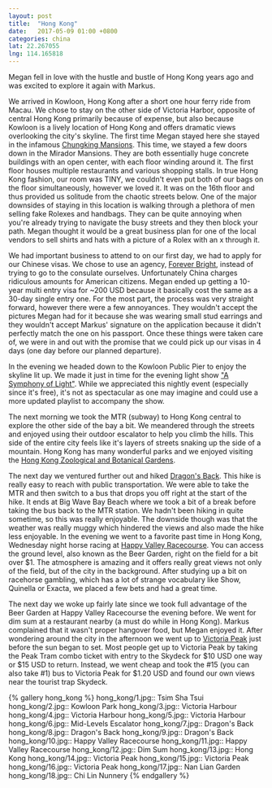 ```yaml
---
layout: post
title:  "Hong Kong"
date:   2017-05-09 01:00 +0800
categories: china
lat: 22.267055
lng: 114.165818
---
```


Megan fell in love with the hustle and bustle of Hong Kong years ago and was excited to explore it again with Markus.

<!--more-->

We arrived in Kowloon, Hong Kong after a short one hour ferry ride from Macau. We chose to stay on the other side of Victoria Harbor, opposite of central Hong Kong primarily because of expense,
but also because Kowloon is a lively location of Hong Kong and offers dramatic views overlooking the city's skyline. The first time Megan stayed here she stayed in the infamous
[Chungking Mansions](https://en.wikipedia.org/wiki/Chungking_Mansions). This time, we stayed a few doors down in the Mirador Mansions. They are both essentially huge concrete buildings with an open
center, with each floor winding around it. The first floor houses multiple restaurants and various shopping stalls. In true Hong Kong fashion, our room was TINY, we couldn't even put both of our bags
on the floor simultaneously, however we loved it. It was on the 16th floor and thus provided us solitude from the chaotic streets below. One of the major downsides of staying in this location is
walking through a plethora of men selling fake Rolexes and handbags. They can be quite annoying when you're already trying to navigate the busy streets and they then block your path. Megan thought
it would be a great business plan for one of the local vendors to sell shirts and hats with a picture of a Rolex with an x through it.

We had important business to attend to on our first day, we had to apply for our Chinese visas. We chose to use an agency, [Forever Bright](http://www.fbt-chinavisa.com.hk/), instead of trying to go
to the consulate ourselves. Unfortunately China charges ridiculous amounts for American citizens. Megan ended up getting a 10-year multi entry visa for ~200 USD because it basically cost the same as
a 30-day single entry one. For the most part, the process was very straight forward, however there were a few annoyances.  They wouldn't accept the pictures Megan had for it because she was wearing
small stud earrings and they wouldn't accept Markus' signature on the application because it didn't perfectly match the one on his passport. Once these things were taken care of, we were in and out
with the promise that we could pick up our visas in 4 days (one day before our planned departure).

In the evening we headed down to the Kowloon Public Pier to enjoy the skyline lit up. We made it just in time for the evening light show
["A Symphony of Light"](http://www.tourism.gov.hk/symphony/english/details/details.html). While we appreciated this nightly event (especially since it's free), it's not as spectacular as one may
imagine and could use a more updated playlist to accompany the show.

The next morning we took the MTR (subway) to Hong Kong central to explore the other side of the bay a bit. We meandered through the streets and enjoyed using their outdoor escalator to help you
climb the hills. This side of the entire city feels like it's layers of streets snaking up the side of a mountain. Hong Kong has many wonderful parks and we enjoyed visiting the
[Hong Kong Zoological and Botanical Gardens](https://en.wikipedia.org/wiki/Hong_Kong_Zoological_and_Botanical_Gardens).

The next day we ventured further out and hiked [Dragon's Back](https://www.tripadvisor.com/Attraction_Review-g294217-d307766-Reviews-Dragon_s_Back-Hong_Kong.html). This hike is really easy to reach
with public transportation. We were able to take the MTR and then switch to a bus that drops you off right at the start of the hike. It ends at Big Wave Bay Beach where we took a bit of a break
before taking the bus back to the MTR station. We hadn't been hiking in quite sometime, so this was really enjoyable. The downside though was that the weather was really muggy which hindered the
views and also made the hike less enjoyable. In the evening we went to a favorite past time in Hong Kong, Wednesday night horse racing at
[Happy Valley Racecourse](http://www.happyvalleyracecourse.com/). You can access the ground level, also known as the Beer Garden, right on the field for a bit over $1. The atmosphere is amazing and
it offers really great views not only of the field, but of the city in the background. After studying up a bit on racehorse gambling, which has a lot of strange vocabulary like Show, Quinella or
Exacta, we placed a few bets and had a great time.

The next day we woke up fairly late since we took full advantage of the Beer Garden at Happy Valley Racecourse the evening before. We went for dim sum at a restaurant nearby (a must do while in
Hong Kong). Markus complained that it wasn't proper hangover food, but Megan enjoyed it. After wondering around the city in the afternoon we went up to
[Victoria Peak](https://en.wikipedia.org/wiki/Victoria_Peak) just before the sun began to set. Most people get up to Victoria Peak by taking the Peak Tram combo ticket with entry to the Skydeck
for $10 USD one way or $15 USD to return. Instead, we went cheap and took the #15 (you can also take #1) bus to Victoria Peak for $1.20 USD and found our own views near the tourist trap Skydeck.

{% gallery hong_kong %}
hong_kong/1.jpg:: Tsim Sha Tsui
hong_kong/2.jpg:: Kowloon Park
hong_kong/3.jpg:: Victoria Harbour
hong_kong/4.jpg:: Victoria Harbour
hong_kong/5.jpg:: Victoria Harbour
hong_kong/6.jpg:: Mid-Levels Escalator
hong_kong/7.jpg:: Dragon's Back
hong_kong/8.jpg:: Dragon's Back
hong_kong/9.jpg:: Dragon's Back
hong_kong/10.jpg:: Happy Valley Racecourse
hong_kong/11.jpg:: Happy Valley Racecourse
hong_kong/12.jpg:: Dim Sum
hong_kong/13.jpg:: Hong Kong
hong_kong/14.jpg:: Victoria Peak
hong_kong/15.jpg:: Victoria Peak
hong_kong/16.jpg:: Victoria Peak
hong_kong/17.jpg:: Nan Lian Garden
hong_kong/18.jpg:: Chi Lin Nunnery
{% endgallery %}